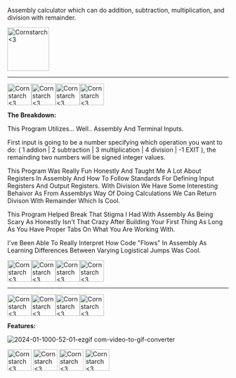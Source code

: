 Assembly calculator which can do addition, subtraction, multiplication, and division with remainder.

 <img src="https://github.com/Kingerthanu/assembly_Calculator/assets/76754592/cfc8ff39-ba03-4f76-b2ba-87d215e8ed75" alt="Cornstarch <3" width="95" height="99">

----------------------------------------------
<img src="https://github.com/Kingerthanu/assembly_Calculator/assets/76754592/2b13929f-092b-4d8c-88e8-5b87df4b7941" alt="Cornstarch <3" width="55" height="49"><img src="https://github.com/Kingerthanu/assembly_Calculator/assets/76754592/2b13929f-092b-4d8c-88e8-5b87df4b7941" alt="Cornstarch <3" width="55" height="49"><img src="https://github.com/Kingerthanu/assembly_Calculator/assets/76754592/2b13929f-092b-4d8c-88e8-5b87df4b7941" alt="Cornstarch <3" width="55" height="49"><img src="https://github.com/Kingerthanu/assembly_Calculator/assets/76754592/2b13929f-092b-4d8c-88e8-5b87df4b7941" alt="Cornstarch <3" width="55" height="49">



**The Breakdown:**

 This Program Utilizes... Well.. Assembly And Terminal Inputs.

 First input is going to be a number specifying which operation you want to do: 
 ( 1 addion | 2 subtraction | 3 multiplication | 4 division | -1 EXIT ), the remainding two numbers will be signed integer values.

This Program Was Really Fun Honestly And Taught Me A Lot About Registers In Assembly And How To Follow Standards For Defining Input Registers And Output Registers. With Division We Have Some Interesting Behaivor As From Assemblys Way Of Doing Calculations We Can Return Divison With Remainder Which Is Cool. 

This Program Helped Break That Stigma I Had With Assembly As Being Scary As Honestly Isn't That Crazy After Building Your First Thing As Long As You Have Proper Tabs On What You Are Working With.

I've Been Able To Really Interpret How Code "Flows" In Assembly As Learning Differences Between Varying Logistical Jumps Was Cool.
 



<img src="https://github.com/Kingerthanu/assembly_Calculator/assets/76754592/d60c88c0-27b9-40f6-9a21-734159c51813" alt="Cornstarch <3" width="55" height="49"><img src="https://github.com/Kingerthanu/assembly_Calculator/assets/76754592/d60c88c0-27b9-40f6-9a21-734159c51813" alt="Cornstarch <3" width="55" height="49"><img src="https://github.com/Kingerthanu/assembly_Calculator/assets/76754592/d60c88c0-27b9-40f6-9a21-734159c51813" alt="Cornstarch <3" width="55" height="49"><img src="https://github.com/Kingerthanu/assembly_Calculator/assets/76754592/d60c88c0-27b9-40f6-9a21-734159c51813" alt="Cornstarch <3" width="55" height="49">

----------------------------------------------

<img src="https://github.com/Kingerthanu/assembly_Calculator/assets/76754592/74cf7c5f-efe1-4ca5-80a4-bb3d2ad4fe5d" alt="Cornstarch <3" width="55" height="49"><img src="https://github.com/Kingerthanu/assembly_Calculator/assets/76754592/74cf7c5f-efe1-4ca5-80a4-bb3d2ad4fe5d" alt="Cornstarch <3" width="55" height="49"><img src="https://github.com/Kingerthanu/assembly_Calculator/assets/76754592/74cf7c5f-efe1-4ca5-80a4-bb3d2ad4fe5d" alt="Cornstarch <3" width="55" height="49"><img src="https://github.com/Kingerthanu/assembly_Calculator/assets/76754592/74cf7c5f-efe1-4ca5-80a4-bb3d2ad4fe5d" alt="Cornstarch <3" width="55" height="49">


**Features:**
 
 ![2024-01-1000-52-01-ezgif com-video-to-gif-converter](https://github.com/Kingerthanu/assembly_Calculator/assets/76754592/0e1135ae-4c63-49b0-b530-20a613c43cbe)


<img src="https://github.com/Kingerthanu/assembly_Calculator/assets/76754592/c7d5294c-38c7-4411-bba5-8ff709809a56" alt="Cornstarch <3" width="55" height="49"> <img src="https://github.com/Kingerthanu/assembly_Calculator/assets/76754592/c7d5294c-38c7-4411-bba5-8ff709809a56" alt="Cornstarch <3" width="55" height="49"> <img src="https://github.com/Kingerthanu/assembly_Calculator/assets/76754592/c7d5294c-38c7-4411-bba5-8ff709809a56" alt="Cornstarch <3" width="55" height="49"> <img src="https://github.com/Kingerthanu/assembly_Calculator/assets/76754592/c7d5294c-38c7-4411-bba5-8ff709809a56" alt="Cornstarch <3" width="55" height="49">

